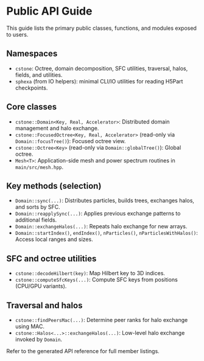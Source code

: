 # Public API Guide

This guide lists the primary public classes, functions, and modules exposed to users.

## Namespaces
- `cstone`: Octree, domain decomposition, SFC utilities, traversal, halos, fields, and utilities.
- `sphexa` (from IO helpers): minimal CLI/IO utilities for reading H5Part checkpoints.

## Core classes
- `cstone::Domain<Key, Real, Accelerator>`: Distributed domain management and halo exchange.
- `cstone::FocusedOctree<Key, Real, Accelerator>` (read-only via `Domain::focusTree()`): Focused octree view.
- `cstone::Octree<Key>` (read-only via `Domain::globalTree()`): Global octree.
- `Mesh<T>`: Application-side mesh and power spectrum routines in `main/src/mesh.hpp`.

## Key methods (selection)
- `Domain::sync(...)`: Distributes particles, builds trees, exchanges halos, and sorts by SFC.
- `Domain::reapplySync(...)`: Applies previous exchange patterns to additional fields.
- `Domain::exchangeHalos(...)`: Repeats halo exchange for new arrays.
- `Domain::startIndex()`, `endIndex()`, `nParticles()`, `nParticlesWithHalos()`: Access local ranges and sizes.

## SFC and octree utilities
- `cstone::decodeHilbert(key)`: Map Hilbert key to 3D indices.
- `cstone::computeSfcKeys(...)`: Compute SFC keys from positions (CPU/GPU variants).

## Traversal and halos
- `cstone::findPeersMac(...)`: Determine peer ranks for halo exchange using MAC.
- `cstone::Halos<...>::exchangeHalos(...)`: Low-level halo exchange invoked by `Domain`.

Refer to the generated API reference for full member listings.
